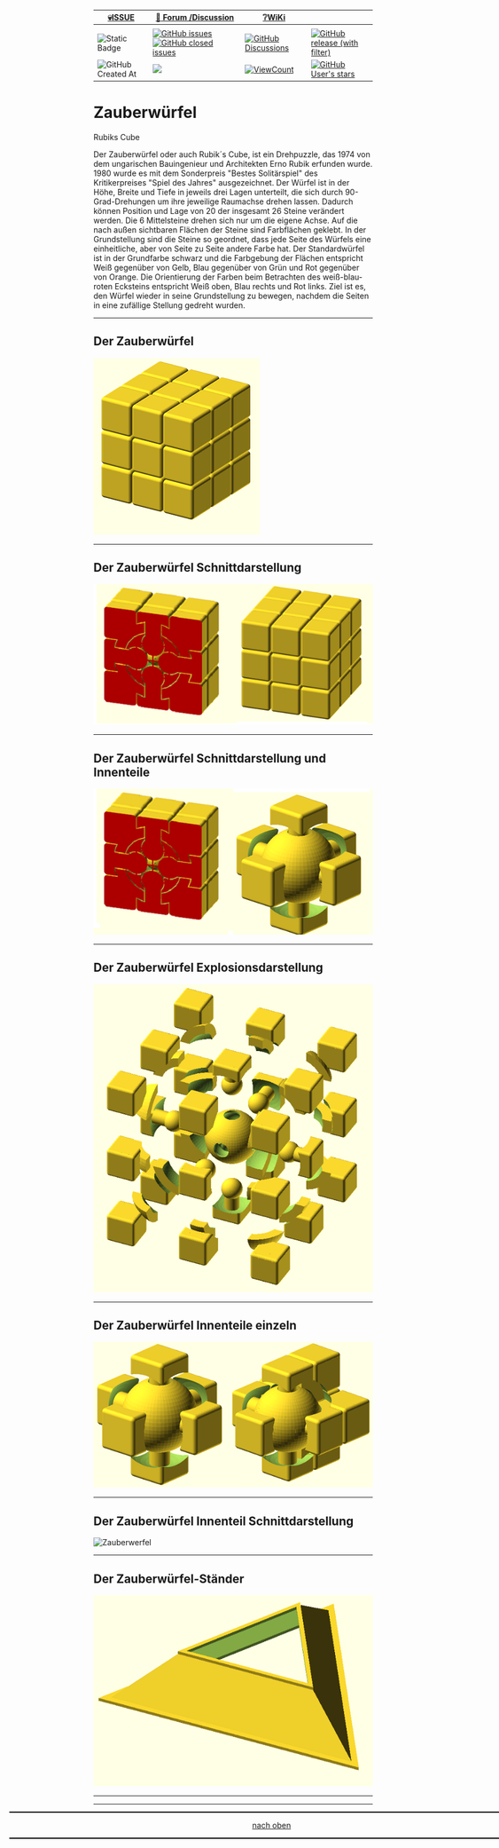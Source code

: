 <a name="oben"></a>

<div align="center">

|[:skull:ISSUE](https://github.com/frankyhub/Zauberwuerfel/issues?q=is%3Aissue)|[:speech_balloon: Forum /Discussion](https://github.com/frankyhub/Zauberwuerfel/discussions)|[:grey_question:WiKi](https://github.com/frankyhub/Zauberwuerfel/wiki)||
|--|--|--|--|
| | | | |
|![Static Badge](https://img.shields.io/badge/RepoNr.:-%2006-blue)|<a href="https://github.com/frankyhub/Zauberwuerfel/issues">![GitHub issues](https://img.shields.io/github/issues/frankyhub/Zauberwuerfel)![GitHub closed issues](https://img.shields.io/github/issues-closed/frankyhub/Zauberwuerfel)|<a href="https://github.com/frankyhub/Zauberwuerfel/discussions">![GitHub Discussions](https://img.shields.io/github/discussions/frankyhub/Zauberwuerfel)|<a href="https://github.com/frankyhub/Zauberwuerfel/releases">![GitHub release (with filter)](https://img.shields.io/github/v/release/frankyhub/Zauberwuerfel)|
|![GitHub Created At](https://img.shields.io/github/created-at/frankyhub/Zauberwuerfel)| <a href="https://github.com/frankyhub/Zauberwuerfel/pulse" alt="Activity"><img src="https://img.shields.io/github/commit-activity/m/badges/shields" />| <a href="https://github.com/frankyhub/Zauberwuerfel/graphs/traffic"><img alt="ViewCount" src="https://views.whatilearened.today/views/github/frankyhub/github-clone-count-badge.svg">  |<a href="https://github.com/frankyhub?tab=stars"> ![GitHub User's stars](https://img.shields.io/github/stars/frankyhub)|
</div>




 

# Zauberwürfel
Rubiks Cube

Der Zauberwürfel oder auch Rubik´s Cube, ist ein Drehpuzzle, das 1974 von dem ungarischen Bauingenieur und Architekten Erno Rubik erfunden wurde. 1980 wurde es mit dem Sonderpreis "Bestes Solitärspiel" des Kritikerpreises "Spiel des Jahres" ausgezeichnet. Der Würfel ist in der Höhe, Breite und Tiefe in jeweils drei Lagen unterteilt, die sich durch 90-Grad-Drehungen um ihre jeweilige Raumachse drehen lassen. Dadurch können Position und Lage von 20 der insgesamt 26 Steine verändert werden. Die 6 Mittelsteine drehen sich nur um die eigene Achse. Auf die nach außen sichtbaren Flächen der Steine sind Farbflächen geklebt. In der Grundstellung sind die Steine so geordnet, dass jede Seite des Würfels eine einheitliche, aber von Seite zu Seite andere Farbe hat. Der Standardwürfel ist in der Grundfarbe schwarz und die Farbgebung der Flächen entspricht Weiß gegenüber von Gelb, Blau gegenüber von Grün und Rot gegenüber von Orange. Die Orientierung der Farben beim Betrachten des weiß-blau-roten Ecksteins entspricht Weiß oben, Blau rechts und Rot links. Ziel ist es, den Würfel wieder in seine Grundstellung zu bewegen, nachdem die Seiten in eine zufällige Stellung gedreht wurden.

---

## Der Zauberwürfel

![Zauberwerfel](/pic/zauberwuerfel.png)

---

## Der Zauberwürfel Schnittdarstellung

![Zauberwerfel](/pic/wuerfel.png)

---

## Der Zauberwürfel Schnittdarstellung und Innenteile

![Zauberwerfel](/pic/wuerfel3.png)

---

## Der Zauberwürfel Explosionsdarstellung

![Zauberwerfel](/pic/wuerfel1.png)

---

## Der Zauberwürfel Innenteile einzeln

![Zauberwerfel](/pic/wuerfel2.png)

---

## Der Zauberwürfel Innenteil Schnittdarstellung

![Zauberwerfel](/pic/zauberw%C3%BCrfelinnen.png)

---

## Der Zauberwürfel-Ständer

![Zauberwerfel](/pic/zauberwuerfelstaender.png)


---


<div style="position:absolute; left:2cm; ">   
<ol class="breadcrumb" style="border-top: 2px solid black;border-bottom:2px solid black; height: 45px; width: 900px;"> <p align="center"><a href="#oben">nach oben</a></p></ol>
</div> 

---



